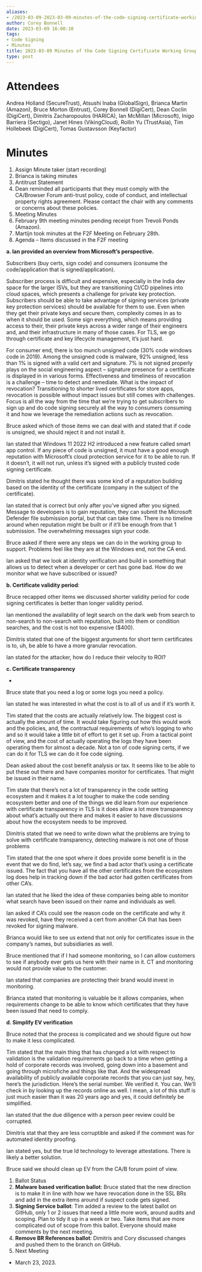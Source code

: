 ```yaml
---
aliases:
- /2023-03-09-2023-03-09-minutes-of-the-code-signing-certificate-working-group/
author: Corey Bonnell
date: 2023-03-09 16:00:10
tags:
- Code Signing
- Minutes
title: 2023-03-09 Minutes of the Code Signing Certificate Working Group
type: post
---
```


# Attendees

Andrea Holland (SecureTrust), Atsushi Inaba (GlobalSign), Brianca Martin (Amazon), Bruce Morton (Entrust), Corey Bonnell (DigiCert), Dean Coclin (DigiCert), Dimitris Zacharopoulos (HARICA), Ian McMillan (Microsoft), Inigo Barriera (Sectigo), Janet Hines (VikingCloud), Rollin Yu (TrustAsia), Tim Hollebeek (DigiCert), Tomas Gustavsson (Keyfactor)

# Minutes

1. Assign Minute taker (start recording)
1. Brianca is taking minutes
1. Antitrust Statement
1. Dean reminded all participants that they must comply with the CA/Browser Forum anti-trust policy, code of conduct, and intellectual property rights agreement. Please contact the chair with any comments or concerns about these policies.
1. Meeting Minutes
1. February 9th meeting minutes pending receipt from Trevoli Ponds (Amazon).
1. Martijn took minutes at the F2F Meeting on February 28th.
1. Agenda – Items discussed in the F2F meeting

**a. Ian provided an overview from Microsoft’s perspective.**

Subscribers (buy certs, sign code) and consumers (consume the code/application that is signed/application).

Subscriber process is difficult and expensive, especially in the India dev space for the larger ISVs, but they are transitioning CI/CD pipelines into cloud spaces, which presents a challenge for private key protection. Subscribers should be able to take advantage of signing services (private key protection services) should be available for them to use. Even when they get their private keys and secure them, complexity comes in as to when it should be used. Some sign everything, which means providing access to their, their private keys across a wider range of their engineers and, and their infrastructure in many of those cases. For TLS, we go through certificate and key lifecycle management, it’s just hard.

For consumer end, there is too munch unsigned code (30% code windows code in 2019). Among the unsigned code is malware, 92% unsigned, less than 1% is signed with a valid cert and signature. 7% is not signed properly plays on the social engineering aspect – signature presence for a certificate is displayed in in various forms. Effectiveness and timeliness of revocation is a challenge – time to detect and remediate. What is the impact of revocation? Transitioning to shorter lived certificates for store apps, revocation is possible without impact issues but still comes with challenges. Focus is all the way from the time that we’re trying to get subscribers to sign up and do code signing securely all the way to consumers consuming it and how we leverage the remediation actions such as revocation.

Bruce asked which of those items we can deal with and stated that if code is unsigned, we should reject it and not install it.

Ian stated that Windows 11 2022 H2 introduced a new feature called smart app control. If any piece of code is unsigned, it must have a good enough reputation with Microsoft’s cloud protection service for it to be able to run. If it doesn’t, it will not run, unless it’s signed with a publicly trusted code signing certificate.

Dimitris stated he thought there was some kind of a reputation building based on the identity of the certificate (company in the subject of the certificate).

Ian stated that is correct but only after you’ve signed after you signed. Message to developers is to gain reputation, they can submit the Microsoft Defender file submission portal, but that can take time. There is no timeline around when reputation might be built or if it’ll be enough from that 1 submission. The overwhelming messages sign your code.

Bruce asked if there were any steps we can do in the working group to support. Problems feel like they are at the Windows end, not the CA end.

Ian asked that we look at identity verification and build in something that allows us to detect when a developer or cert has gone bad. How do we monitor what we have subscribed or issued?

**b. Certificate validity period**:

Bruce recapped other items we discussed shorter validity period for code signing certificates is better than longer validity period.

Ian mentioned the availability of legit search on the dark web from search to non-search to non-search with reputation, built into them or condition searches, and the cost is not too expensive ($400).

Dimitris stated that one of the biggest arguments for short term certificates is to, uh, be able to have a more granular revocation.

Ian stated for the attacker, how do I reduce their velocity to ROI?

**c. Certificate transparency**

-

Bruce state that you need a log or some logs you need a policy.

Ian stated he was interested in what the cost is to all of us and if it’s worth it.

Tim stated that the costs are actually relatively low. The biggest cost is actually the amount of time. It would take figuring out how this would work and the policies, and, the contractual requirements of who’s logging to who and so it would take a little bit of effort to get it set up. From a tactical point of view, and the cost of actually operating the logs they have been operating them for almost a decade. Not a ton of code signing certs, if we can do it for TLS we can do it foe code signing.

Dean asked about the cost benefit analysis or tax. It seems like to be able to put these out there and have companies monitor for certificates. That might be issued in their name.

Tim state that there’s not a lot of transparency in the code setting ecosystem and it makes it a lot tougher to make the code sending ecosystem better and one of the things we did learn from our experience with certificate transparency in TLS is it does allow a lot more transparency about what’s actually out there and makes it easier to have discussions about how the ecosystem needs to be improved.

Dimitris stated that we need to write down what the problems are trying to solve with certificate transparency, detecting malware is not one of those problems

Tim stated that the one spot where it does provide some benefit is in the event that we do find, let’s say, we find a bad actor that’s using a certificate issued. The fact that you have all the other certificates from the ecosystem log does help in tracking down if the bad actor had gotten certificates from other CA’s.

Ian stated that he liked the idea of these companies being able to monitor what search have been issued on their name and individuals as well.

Ian asked if CA’s could see the reason code on the certificate and why it was revoked, have they received a cert from another CA that has been revoked for signing malware.

Brianca would like to see us extend that not only for certificates issue in the company’s names, but subsidiaries as well.

Bruce mentioned that if I had someone monitoring, so I can allow customers to see if anybody ever gets us here with their name in it. CT and monitoring would not provide value to the customer.

Ian stated that companies are protecting their brand would invest in monitoring.

Brianca stated that monitoring is valuable be it allows companies, when requirements change to be able to know which certificates that they have been issued that need to comply.

**d. Simplify EV verification**

Bruce noted that the process is complicated and we should figure out how to make it less complicated.

Tim stated that the main thing that has changed a lot with respect to validation is the validation requirements go back to a time when getting a hold of corporate records was involved, going down into a basement and going through microfiche and things like that. And the widespread availability of publicly available corporate records that you can just say, hey, here’s the jurisdiction. Here’s the serial number. We verified it. You can. We’ll check in by looking up the records online as well. I mean, a lot of this stuff is just much easier than it was 20 years ago and yes, it could definitely be simplified.

Ian stated that the due diligence with a person peer review could be corrupted.

Dimitris stat that they are less corruptible and asked if the comment was for automated identity proofing.

Ian stated yes, but the true Id technology to leverage attestations. There is likely a better solution.

Bruce said we should clean up EV from the CA/B forum point of view.

1. Ballot Status
1. **Malware based verification ballot**: Bruce stated that the new direction is to make it in line with how we have revocation done in the SSL BRs and add in the extra items around if suspect code gets signed.
1. **Signing Service ballot**: Tim added a review to the latest ballot on GitHub, only 1 or 2 issues that need a little more work, around audits and scoping. Plan to tidy it up in a week or two. Take items that are more complicated out of scope from this ballot. Everyone should make comments by the next meeting.
1. **Remove BR References ballot**: Dimitris and Cory discussed changes and pushed them to the branch on GitHub.
1. Next Meeting

- March 23, 2023.